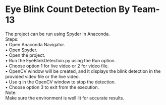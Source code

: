 # Eye Blink Count Detection By Team-13 
The project can be run using Spyder in Anaconda.<br />
Steps:<br />
•	Open Anaconda Navigator.<br />
•	Open Spyder.<br />
•	Open the project.<br />
•	Run the EyeBlinkDetection.py using the Run option.<br />
•	Choose option 1 for live video or 2 for video file.<br />
•	OpenCV window will be created, and it displays the blink detection in the provided video file or the live video.<br />
•	Use q in the OpenCV window to stop the detection.<br />
•	Choose option 3 to exit from the execution.<br />
Note:<br />
Make sure the environment is well lit for accurate results.<br />
